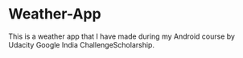 # Weather-App
This is a weather app that I have made during my Android course by Udacity Google India ChallengeScholarship.
